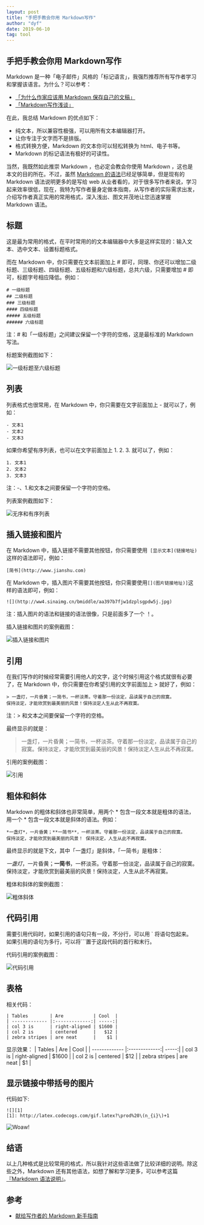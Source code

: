 ```yaml
---
layout: post
title: "手把手教会你用 Markdown写作"
author: "dyf"
date: 2019-06-10
tag: tool
---
```


## 手把手教会你用 Markdown写作

Markdown 是一种「电子邮件」风格的「标记语言」，我强烈推荐所有写作者学习和掌握该语言。为什么？可以参考：

- [「为什么作家应该用 Markdown 保存自己的文稿」](https://www.jianshu.com/p/qqGjLN)
- [「Markdown写作浅谈」](https://www.jianshu.com/p/PpDNMG)

在此，我总结 Markdown 的优点如下：

- 纯文本，所以兼容性极强，可以用所有文本编辑器打开。
- 让你专注于文字而不是排版。
- 格式转换方便，Markdown 的文本你可以轻松转换为 html、电子书等。
- Markdown 的标记语法有极好的可读性。

当然，我既然如此推崇 Markdown ，也必定会教会你使用 Markdown ，这也是本文的目的所在。不过，虽然 [Markdown 的语法](https://link.jianshu.com?t=https://guides.github.com/features/mastering-markdown/)已经足够简单，但是现有的 Markdown 语法说明更多的是写给 web 从业者看的，对于很多写作者来说，学习起来效率很低，现在，我特为写作者量身定做本指南，从写作者的实际需求出发，介绍写作者真正实用的常用格式，深入浅出、图文并茂地让您迅速掌握 Markdown 语法。

## 标题

这是最为常用的格式，在平时常用的的文本编辑器中大多是这样实现的：输入文本、选中文本、设置标题格式。

而在 Markdown 中，你只需要在文本前面加上 # 即可，同理、你还可以增加二级标题、三级标题、四级标题、五级标题和六级标题，总共六级，只需要增加 # 即可，标题字号相应降低。例如：
```
# 一级标题 
## 二级标题
### 三级标题
#### 四级标题
##### 五级标题
###### 六级标题 
```

注：# 和「一级标题」之间建议保留一个字符的空格，这是最标准的 Markdown 写法。

标题案例截图如下：

![一级标题至六级标题](https://upload-images.jianshu.io/upload_images/1776763-36fcac755f4610dd.png?imageMogr2/auto-orient/strip%7CimageView2/2/w/1240)

## 列表

列表格式也很常用，在 Markdown 中，你只需要在文字前面加上 - 就可以了，例如：
```
- 文本1
- 文本2
- 文本3
```

如果你希望有序列表，也可以在文字前面加上 1. 2. 3. 就可以了，例如：
```
1. 文本1
2. 文本2
3. 文本3
```

注：-、1.和文本之间要保留一个字符的空格。

列表案例截图如下：

![无序和有序列表](https://upload-images.jianshu.io/upload_images/1776763-5df15b7ac5c74d6b.png?imageMogr2/auto-orient/strip%7CimageView2/2/w/1240)

## 插入链接和图片

在 Markdown 中，插入链接不需要其他按钮，你只需要使用` [显示文本](链接地址)` 这样的语法即可，例如：
```
[简书](http://www.jianshu.com)
```

在 Markdown 中，插入图片不需要其他按钮，你只需要使用` [](图片链接地址)] `这样的语法即可，例如：
```
![](http://ww4.sinaimg.cn/bmiddle/aa397b7fjw1dzplsgpdw5j.jpg)
```

注：插入图片的语法和链接的语法很像，只是前面多了一个 ！。

插入链接和图片的案例截图：

![插入链接和图片](https://upload-images.jianshu.io/upload_images/1776763-2e993510c27b8592.png?imageMogr2/auto-orient/strip%7CimageView2/2/w/1240)

## 引用

在我们写作的时候经常需要引用他人的文字，这个时候引用这个格式就很有必要了，在 Markdown 中，你只需要在你希望引用的文字前面加上 > 就好了，例如：

```
> 一盏灯，一片昏黄；一简书，一杯淡茶。守着那一份淡定，品读属于自己的寂寞。
保持淡定，才能欣赏到最美丽的风景！保持淡定人生从此不再寂寞。
```
注：> 和文本之间要保留一个字符的空格。

最终显示的就是：
> 一盏灯，一片昏黄；一简书，一杯淡茶。守着那一份淡定，品读属于自己的寂寞。保持淡定，才能欣赏到最美丽的风景！保持淡定人生从此不再寂寞。

引用的案例截图：

![引用](https://upload-images.jianshu.io/upload_images/1776763-0583346794b4c121.png?imageMogr2/auto-orient/strip%7CimageView2/2/w/1240)

## 粗体和斜体

Markdown 的粗体和斜体也非常简单，用两个 * 包含一段文本就是粗体的语法，用一个 * 包含一段文本就是斜体的语法。例如：
```
*一盏灯*，一片昏黄；**一简书**，一杯淡茶。守着那一份淡定，品读属于自己的寂寞。
保持淡定，才能欣赏到最美丽的风景！ 保持淡定，人生从此不再寂寞。
```

最终显示的就是下文，其中「一盏灯」是斜体，「一简书」是粗体：

*一盏灯*，一片昏黄；**一简书**，一杯淡茶。守着那一份淡定，品读属于自己的寂寞。保持淡定，才能欣赏到最美丽的风景！保持淡定，人生从此不再寂寞。

粗体和斜体的案例截图：

![粗体斜体](https://upload-images.jianshu.io/upload_images/1776763-384af05f47c20224.png?imageMogr2/auto-orient/strip%7CimageView2/2/w/1240)

## 代码引用

需要引用代码时，如果引用的语句只有一段，不分行，可以用 ` 将语句包起来。
如果引用的语句为多行，可以将```置于这段代码的首行和末行。

代码引用的案例截图：

![代码引用](https://upload-images.jianshu.io/upload_images/1776763-0e950ec8eee981af.png?imageMogr2/auto-orient/strip%7CimageView2/2/w/1240)

## 表格

相关代码：
```
| Tables        | Are           | Cool  |
| ------------- |:-------------:| -----:|
| col 3 is      | right-aligned | $1600 |
| col 2 is      | centered      |   $12 |
| zebra stripes | are neat      |    $1 |
```

显示效果：
| Tables        | Are           | Cool  |
| ------------- |:-------------:| -----:|
| col 3 is      | right-aligned | $1600 |
| col 2 is      | centered      |   $12 |
| zebra stripes | are neat      |    $1 |

## 显示链接中带括号的图片

代码如下:
```
![][1]
[1]: http://latex.codecogs.com/gif.latex?\prod%20\(n_{i}\)+1
````

![Woaw!](https://upload-images.jianshu.io/upload_images/1776763-353d70a2fa35b46e.jpg?imageMogr2/auto-orient/strip%7CimageView2/2/w/1240)


## 结语

以上几种格式是比较常用的格式，所以我针对这些语法做了比较详细的说明。除这些之外，Markdown 还有其他语法，如想了解和学习更多，可以参考这篇[『Markdown 语法说明』](https://link.jianshu.com?t=https://guides.github.com/features/mastering-markdown/)。

## 参考
- [献给写作者的 Markdown 新手指南](https://www.jianshu.com/p/q81RER)
